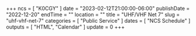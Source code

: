 +++
ncs = [ "K0CGY" ]
date = "2023-02-12T21:00:00-06:00"
publishDate = "2022-12-20"
endTime = ""
location = ""
title = "UHF/VHF Net 7"
slug = "uhf-vhf-net-7"
categories = [ "Public Service" ]
dates = [ "NCS Schedule" ]
outputs = [ "HTML", "Calendar" ]
update = 0
+++
